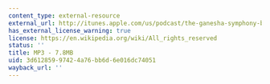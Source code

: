 ```yaml
---
content_type: external-resource
external_url: http://itunes.apple.com/us/podcast/the-ganesha-symphony-birth/id439700566?i=94265777
has_external_license_warning: true
license: https://en.wikipedia.org/wiki/All_rights_reserved
status: ''
title: MP3 - 7.8MB
uid: 3d612859-9742-4a76-bb6d-6e016dc74051
wayback_url: ''
---
```

